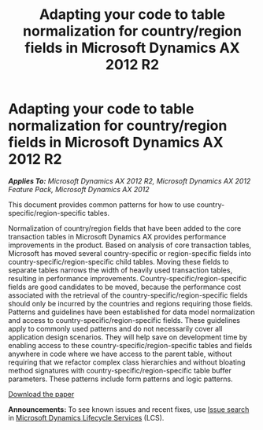 ﻿---
title: Adapting your code to table normalization for country/region fields in Microsoft Dynamics AX 2012 R2
TOCTitle: Adapting your code to table normalization for country/region fields in Microsoft Dynamics AX 2012 R2
ms:assetid: a384a96a-7043-4b5b-830b-ae8533dfacd1
ms:mtpsurl: https://technet.microsoft.com/en-us/library/JJ870682(v=AX.60)
ms:contentKeyID: 50469187
ms.date: 04/18/2014
mtps_version: v=AX.60
---

# Adapting your code to table normalization for country/region fields in Microsoft Dynamics AX 2012 R2 


_**Applies To:** Microsoft Dynamics AX 2012 R2, Microsoft Dynamics AX 2012 Feature Pack, Microsoft Dynamics AX 2012_

This document provides common patterns for how to use country-specific/region-specific tables.

Normalization of country/region fields that have been added to the core transaction tables in Microsoft Dynamics AX provides performance improvements in the product. Based on analysis of core transaction tables, Microsoft has moved several country-specific or region-specific fields into country-specific/region-specific child tables. Moving these fields to separate tables narrows the width of heavily used transaction tables, resulting in performance improvements. Country-specific/region-specific fields are good candidates to be moved, because the performance cost associated with the retrieval of the country-specific/region-specific fields should only be incurred by the countries and regions requiring those fields. Patterns and guidelines have been established for data model normalization and access to country-specific/region-specific fields. These guidelines apply to commonly used patterns and do not necessarily cover all application design scenarios. They will help save on development time by enabling access to these country-specific/region-specific tables and fields anywhere in code where we have access to the parent table, without requiring that we refactor complex class hierarchies and without bloating method signatures with country-specific/region-specific table buffer parameters. These patterns include form patterns and logic patterns.

[Download the paper](http://go.microsoft.com/fwlink/?linkid=273070)

  
**Announcements:** To see known issues and recent fixes, use [Issue search](http://go.microsoft.com/fwlink/?linkid=389258) in [Microsoft Dynamics Lifecycle Services](http://go.microsoft.com/fwlink/?linkid=306505) (LCS).


